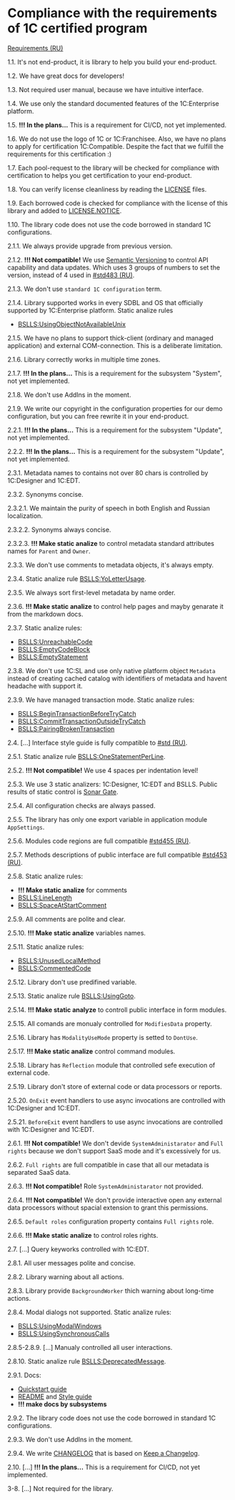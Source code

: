 # Compliance with the requirements of 1C certified program

[Requirements (RU)](https://1c.ru/rus/products/1c/predpr/compat/soft/requirements.htm)

1.1. It's not end-product, it is library to help you build your end-product.

1.2. We have great docs for developers!

1.3. Not required user manual, because we have intuitive interface.

1.4. We use only the standard documented features of the 1C:Enterprise platform.

1.5. **!!! In the plans...** This is a requirement for CI/CD, not yet implemented.

1.6. We do not use the logo of 1C or 1C:Franchisee. Also, we have no plans to apply for certification 1C:Compatible. Despite the fact that we fulfill the requirements for this certification :)

1.7. Each pool-request to the library will be checked for compliance with certification to helps you get certification to your end-product.

1.8. You can verify license cleanliness by reading the [LICENSE](../../LICENSE) files.

1.9. Each borrowed code is checked for compliance with the license of this library and added to [LICENSE.NOTICE](../../LICENSE.NOTICE).

1.10. The library code does not use the code borrowed in standard 1C configurations.

2.1.1. We always provide upgrade from previous version.

2.1.2. **!!! Not compatible!** We use [Semantic Versioning](https://semver.org/) to control API capability and data updates. Which uses 3 groups of numbers to set the version, instead of 4 used in [#std483 (RU)](https://its.1c.ru/db/v8std#content:483).

2.1.3. We don't use `standard 1C configuration` term.

2.1.4. Library supported works in every SDBL and OS that officially supported by 1C:Enterprise platform. Static analize rules
  - [BSLLS:UsingObjectNotAvailableUnix](https://1c-syntax.github.io/bsl-language-server/en/diagnostics/UsingObjectNotAvailableUnix/)

2.1.5. We have no plans to support thick-client (ordinary and managed application) and external COM-connection. This is a deliberate limitation.

2.1.6. Library correctly works in multiple time zones.

2.1.7. **!!! In the plans...** This is a requirement for the subsystem "System", not yet implemented.

2.1.8. We don't use AddIns in the moment.

2.1.9. We write our copyright in the configuration properties for our demo configuration, but you can free rewrite it in your end-product.

2.2.1. **!!! In the plans...** This is a requirement for the subsystem "Update", not yet implemented.

2.2.2. **!!! In the plans...** This is a requirement for the subsystem "Update", not yet implemented.

2.3.1. Metadata names to contains not over 80 chars is controlled by 1C:Designer and 1C:EDT.

2.3.2. Synonyms concise.

2.3.2.1. We maintain the purity of speech in both English and Russian localization.

2.3.2.2. Synonyms always concise.

2.3.2.3. **!!! Make static analize** to control metadata standard attributes names for `Parent` and `Owner`.

2.3.3. We don't use comments to metadata objects, it's always empty.

2.3.4. Static analize rule [BSLLS:YoLetterUsage](https://1c-syntax.github.io/bsl-language-server/en/diagnostics/YoLetterUsage/).

2.3.5. We always sort first-level metadata by name order.

2.3.6. **!!! Make static analize** to control help pages and mayby genarate it from the markdown docs.

2.3.7. Static analize rules:
  - [BSLLS:UnreachableCode](https://1c-syntax.github.io/bsl-language-server/en/diagnostics/UnreachableCode/)
  - [BSLLS:EmptyCodeBlock](https://1c-syntax.github.io/bsl-language-server/en/diagnostics/EmptyCodeBlock/)
  - [BSLLS:EmptyStatement](https://1c-syntax.github.io/bsl-language-server/en/diagnostics/EmptyStatement/)

2.3.8. We don't use 1C:SL and use only native platform object `Metadata` instead of creating cached catalog with identifiers of metadata and havent headache with support it.

2.3.9. We have managed transaction mode. Static analize rules:
  - [BSLLS:BeginTransactionBeforeTryCatch](https://1c-syntax.github.io/bsl-language-server/en/diagnostics/BeginTransactionBeforeTryCatch/)
  - [BSLLS:CommitTransactionOutsideTryCatch](https://1c-syntax.github.io/bsl-language-server/en/diagnostics/CommitTransactionOutsideTryCatch/)
  - [BSLLS:PairingBrokenTransaction](https://1c-syntax.github.io/bsl-language-server/en/diagnostics/PairingBrokenTransaction/)

2.4. [...] Interface style guide is fully compatible to [#std (RU)](https://its.1c.ru/db/v8std#browse:13:-1:7).

2.5.1. Static analize rule [BSLLS:OneStatementPerLine](https://1c-syntax.github.io/bsl-language-server/en/diagnostics/OneStatementPerLine/).

2.5.2. **!!! Not compatible!** We use 4 spaces per indentation level!

2.5.3. We use 3 static analizers: 1C:Designer, 1C:EDT and BSLLS. Public results of static control is [Sonar Gate](https://sonar.openbsl.ru/dashboard?id=osl).

2.5.4. All configuration checks are always passed.

2.5.5. The library has only one export variable in application module `AppSettings`.

2.5.6. Modules code regions are full compatible [#std455 (RU)](https://its.1c.ru/db/v8std#content:455).

2.5.7. Methods descriptions of public interface are full compatible [#std453 (RU)](https://its.1c.ru/db/v8std#content:453).

2.5.8. Static analize rules:

  - **!!! Make static analize** for comments
  - [BSLLS:LineLength](https://1c-syntax.github.io/bsl-language-server/en/diagnostics/LineLength/)
  - [BSLLS:SpaceAtStartComment](https://1c-syntax.github.io/bsl-language-server/en/diagnostics/SpaceAtStartComment/)

2.5.9. All comments are polite and clear.

2.5.10. **!!! Make static analize** variables names.

2.5.11. Static analize rules:

  - [BSLLS:UnusedLocalMethod](https://1c-syntax.github.io/bsl-language-server/en/diagnostics/UnusedLocalMethod/)
  - [BSLLS:CommentedCode](https://1c-syntax.github.io/bsl-language-server/en/diagnostics/CommentedCode/)

2.5.12. Library don't use predifined variable.

2.5.13. Static analize rule [BSLLS:UsingGoto](https://1c-syntax.github.io/bsl-language-server/en/diagnostics/UsingGoto/). 

2.5.14. **!!! Make static analyze** to controll public interface in form modules.

2.5.15. All comands are monualy controlled for `ModifiesData` property.

2.5.16. Library has `ModalityUseMode` property is setted to `DontUse`.

2.5.17. **!!! Make static analize** control command modules.

2.5.18. Library has `Reflection` module that controlled sefe execution of external code.

2.5.19. Library don't store of external code or data processors or reports.

2.5.20. `OnExit` event handlers to use async invocations are controlled with 1C:Designer and 1C:EDT.

2.5.21. `BeforeExit` event handlers to use async invocations are controlled with 1C:Designer and 1C:EDT.

2.6.1. **!!! Not compatible!** We don't devide `SystemAdministarator` and `Full rights` because we don't support SaaS mode and it's excessively for us.

2.6.2. `Full rights` are full compatible in case that all our metadata is separated SaaS data.

2.6.3. **!!! Not compatible!** Role `SystemAdministarator` not provided.

2.6.4. **!!! Not compatible!** We don't provide interactive open any external data processors without spacial extension to grant this permissions.

2.6.5. `Default roles` configuration property contains `Full rights` role.

2.6.6. **!!! Make static analize** to control roles rights.

2.7. [...] Query keyworks controlled with 1C:EDT.

2.8.1. All user messages polite and concise.

2.8.2. Library warning about all actions.

2.8.3. Library provide `BackgroundWorker` thich warning about long-time actions.

2.8.4. Modal dialogs not supported. Static analize rules:
  - [BSLLS:UsingModalWindows](https://1c-syntax.github.io/bsl-language-server/en/diagnostics/UsingModalWindows/)
  - [BSLLS:UsingSynchronousCalls](https://1c-syntax.github.io/bsl-language-server/en/diagnostics/UsingSynchronousCalls/)

2.8.5-2.8.9. [...] Manualy controlled all user interactions.

2.8.10. Static analize rule [BSLLS:DeprecatedMessage](https://1c-syntax.github.io/bsl-language-server/en/diagnostics/DeprecatedMessage/).

2.9.1. Docs:

  - [Quickstart guide](QuickstartGuide.md)
  - [README](../../README.md) and [Style guide](StyleGuide.md)
  - **!!! make docs by subsystems**

2.9.2. The library code does not use the code borrowed in standard 1C configurations.

2.9.3. We don't use AddIns in the moment.

2.9.4. We write [CHANGELOG](../../CHANGELOG) that is based on  [Keep a Changelog](http://keepachangelog.com/).

2.10. [...] **!!! In the plans...** This is a requirement for CI/CD, not yet implemented.

3-8. [...] Not required for the library.

